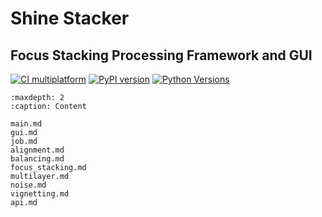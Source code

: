 # Shine Stacker

## Focus Stacking Processing Framework and GUI

[![CI multiplatform](https://github.com/lucalista/shinestacker/actions/workflows/ci-multiplatform.yml/badge.svg)](https://github.com/lucalista/shinestacker/actions/workflows/ci-multiplatform.yml)
[![PyPI version](https://badge.fury.io/py/shinestacker.svg)](https://pypi.org/project/shinestacker/)
[![Python Versions](https://img.shields.io/pypi/pyversions/shinestacker)](https://pypi.org/project/shinestacker/)


```{toctree}
:maxdepth: 2
:caption: Content

main.md
gui.md
job.md
alignment.md
balancing.md
focus_stacking.md
multilayer.md
noise.md
vignetting.md
api.md